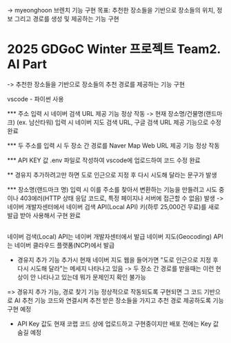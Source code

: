 -> myeonghoon 브렌치
  기능 구현 목표: 추천한 장소들을 기반으로 장소들의 위치, 정보 그리고 경로를 생성 및 제공하는 기능 구현
  
# 2025 GDGoC Winter 프로젝트 Team2. AI Part
-> 추천한 장소들을 기반으로 장소들의 추천 경로를 제공하는 기능 구현

vscode - 파이썬 사용

*** 주소 입력 시 네이버 검색 URL 제공 기능 정상 작동
-> 현재 장소명/건물명(랜드마크) (ex. 남산타워) 입력 시 네이버 지도 검색 URL, 구글 검색 URL 제공 기능으로 수정 완료

*** 두 주소를 입력 시 두 장소 간 경로를 Naver Map Web URL 제공 기능 정상 작동

*** API KEY 값 .env 파일로 작성하여 vscode에 업로드하여 코드 수정 완료

** 경유지 추가하려고만 하면 도로 인근으로 지정 후 다시 시도해 달라는 문구가 발생

*** 장소명(랜드마크 명) 입력 시 이를 주소를 찾아서 변환하는 기능을 만들려고 시도 중이나 403에러(HTTP 상태 응답 코드로, 특정 페이지나 서버에 접근할 수 없음) 발생
-> 네이버 개발자센터에서 네이버 검색 API(Local API) 키(하루 25,000건 무료)를 새로 발급 받아 사용해서 구현 완료

##
네이버 검색(Local) API는 네이버 개발자센터에서 발급
네이버 지도(Geocoding) API는 네이버 클라우드 플랫폼(NCP)에서 발급

* 경유지 추가 기능 추가시 현재 네이버 지도 웹을 들어가면 "도로 인근으로 지정 후 다시 시도해 달라"는 메세지 나타나고 있음
-> 두 장소 간 경로를 받을때는 이런 현상이 안 나타나고 있는데 뭐가 문제인지 확인 불가능

=> 경유지 추가 기능, 경로 찾기 기능 정상적으로 작동되도록 구현되면 그 코드 기반으로 AI 추천 기능 코드와 연결시켜 추천 받은 장소들을 가지고 추천 경로 제공하도록 기능 구현 예정
+ API Key 값도 현재 코랩 코드 상에 업로드하고 구현중이지만 배포 전에는 Key 값 숨길 예정
